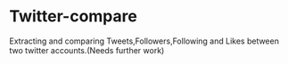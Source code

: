 # Twitter-compare
Extracting and comparing Tweets,Followers,Following and Likes between two twitter accounts.(Needs further work)
